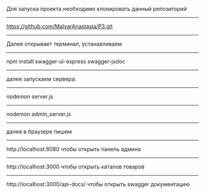 Для запуска проекта необходимо клонировать данный репозиторий
***
https://github.com/MalyarAnastasia/P3.git
***
Далее открывает терминал, устанавливаем
***
npm install swagger-ui-express swagger-jsdoc
***
далее запускаем сервера:
***
nodemon server.js
***
nodemon admin_server.js
***
далее в браузере пишем
***
http://localhost:8080 чтобы открыть панель админа
***
http://localhost:3000 чтобы открыть каталов товаров
***
http://localhost:3000/api-docs/ чтобы открыть swagger документацию
